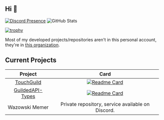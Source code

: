 ## Hi 👋

<!-- Credit: https://github.com/anuraghazra/github-readme-stats -->
[![Discord Presence](https://lanyard.cnrad.dev/api/387942462393417729)](https://discord.com/users/387942462393417729)
![GitHub Stats](https://github-readme-stats.vercel.app/api?username=PakkoGraphic&count_private=true&show_icons=true&theme=tokyonight)

[![trophy](https://github-profile-trophy.vercel.app/?username=PakkoGraphic&theme=tokyonight)](https://github.com/ryo-ma/github-profile-trophy)

Most of my developed projects/repositories aren't in this personal account, they're in [this organization](https://github.com/DinographicPixels).

## Current Projects

|                                            Project                                           |                                                                                          Card                                                                                         |
|:--------------------------------------------------------------------------------------------:|:-------------------------------------------------------------------------------------------------------------------------------------------------------------------------------------:|
|                        [TouchGuild](https://github.com/DinographicPixels/TouchGuild)                       |         [![Readme Card](https://github-readme-stats.vercel.app/api/pin/?username=DinographicPixels&repo=TouchGuild&theme=tokyonight)](https://github.com/anuraghazra/github-readme-stats)        |
|                        [GuildedAPI-Types](https://github.com/DinographicPixels/GuildedAPI-Types)                       |         [![Readme Card](https://github-readme-stats.vercel.app/api/pin/?username=DinographicPixels&repo=GuildedAPI-Types&theme=tokyonight)](https://github.com/anuraghazra/github-readme-stats)        |
|                        Wazowski Memer                       |         Private repository, service available on Discord.        |
